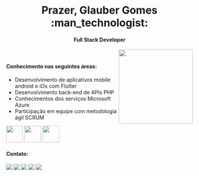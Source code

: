 <h1 align="center">Prazer, Glauber Gomes :man_technologist:</h1>
<h4 align="center">Full Stack Developer</h4>

<img align="right" height="200" src="https://user-images.githubusercontent.com/33843748/91648666-89dd2700-ea40-11ea-875e-d9cd1b92c721.gif" />

<br/>

<h4>Conhecimento nas seguintes áreas:</h4>

- Desenvolvimento de aplicativos mobile android e iOs com Flutter
- Desenvolvimento back-end de APIs PHP
- Conhecimentos dos serviços Microsoft Azure
- Participação em equipe com metodologia ágil SCRUM

<code><a href="https://flutter.dev/"><img height="45" src="https://www.vectorlogo.zone/logos/flutterio/flutterio-ar21.svg"></a></code>
<code><a href="https://www.php.net"><img height="45" src="https://www.vectorlogo.zone/logos/php/php-vertical.svg"></a></code>
<code><a href="https://azure.microsoft.com/pt-br/"><img height="45" src="https://www.vectorlogo.zone/logos/microsoft_azure/microsoft_azure-ar21.svg"></a></code>

<h4>Contato:</h4>

<p align="left">
  <a href="#" alt="Gmail">
  <img src="https://img.shields.io/badge/-Gmail-FF0000?style=flat-square&labelColor=FF0000&logo=gmail&logoColor=white&link=sglauber26@gmail.com" /></a>

  <a href="#" alt="Linkedin">
  <img src="https://img.shields.io/badge/-Linkedin-0e76a8?style=flat-square&logo=Linkedin&logoColor=white&link=https://www.linkedin.com/in/glauber-gomes26/" /></a>

  <a href="#" alt="WhatsApp">
  <img src="https://img.shields.io/badge/-WhatsApp-25d366?style=flat-square&labelColor=25d366&logo=whatsapp&logoColor=white&link=https://bit.ly/37R6KJJ"/></a>

  <a href="#" alt="Facebook">
  <img src="https://img.shields.io/badge/-Facebook-3b5998?style=flat-square&labelColor=3b5998&logo=facebook&logoColor=white&link=https://www.facebook.com/glauber.gomes.26/"/></a>

  <a href="#" alt="Instagram">
  <img src="https://img.shields.io/badge/-Instagram-DF0174?style=flat-square&labelColor=DF0174&logo=instagram&logoColor=white&link=https://www.instagram.com/glaubergomes__/"/></a>
</p>
